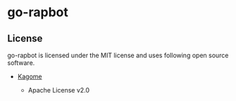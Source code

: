 # go-rapbot

## License

go-rapbot is licensed under the MIT license and uses following open source software.

- [Kagome](https://github.com/ikawaha/kagome)

  - Apache License v2.0

